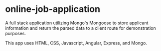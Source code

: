 # online-job-application

A full stack application utilizing Mongo's Mongoose to store applicant information 
and return the parsed data to a client route for demonstration purposes. 

This app uses HTML, CSS, Javascript, Angular, Express, and Mongo.
